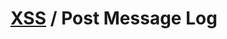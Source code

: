 # [XSS](/xss/) / Post Message Log

<pre id="asd"></pre>
<script>
window.addEventListener("message", function () {
  let str = Array.prototype.join.apply(arguments, [' ']);
  let el = document.createTextNode(`${str}\n`);
  document.getElementById('asd').appendChild(el);
}, false);
</script>

